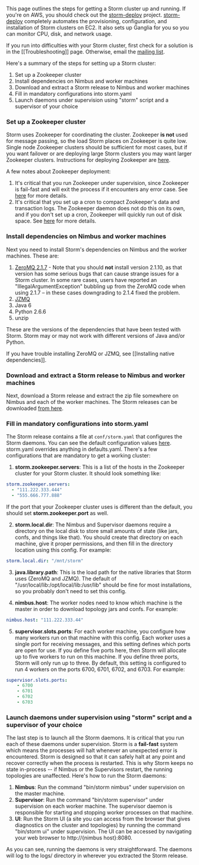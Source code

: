 This page outlines the steps for getting a Storm cluster up and running. If you're on AWS, you should check out the [storm-deploy](https://github.com/nathanmarz/storm-deploy/wiki) project. [storm-deploy](https://github.com/nathanmarz/storm-deploy/wiki) completely automates the provisioning, configuration, and installation of Storm clusters on EC2. It also sets up Ganglia for you so you can monitor CPU, disk, and network usage.

If you run into difficulties with your Storm cluster, first check for a solution is in the [[Troubleshooting]] page. Otherwise, email the [mailing list](https://groups.google.com/group/storm-user).

Here's a summary of the steps for setting up a Storm cluster:

1. Set up a Zookeeper cluster
2. Install dependencies on Nimbus and worker machines
3. Download and extract a Storm release to Nimbus and worker machines
4. Fill in mandatory configurations into storm.yaml
5. Launch daemons under supervision using "storm" script and a supervisor of your choice

### Set up a Zookeeper cluster

Storm uses Zookeeper for coordinating the cluster. Zookeeper **is not** used for message passing, so the load Storm places on Zookeeper is quite low. Single node Zookeeper clusters should be sufficient for most cases, but if you want failover or are deploying large Storm clusters you may want larger Zookeeper clusters. Instructions for deploying Zookeeper are [here](http://zookeeper.apache.org/doc/r3.3.3/zookeeperAdmin.html). 

A few notes about Zookeeper deployment:

1. It's critical that you run Zookeeper under supervision, since Zookeeper is fail-fast and will exit the process if it encounters any error case. See [here](http://zookeeper.apache.org/doc/r3.3.3/zookeeperAdmin.html#sc_supervision) for more details. 
2. It's critical that you set up a cron to compact Zookeeper's data and transaction logs. The Zookeeper daemon does not do this on its own, and if you don't set up a cron, Zookeeper will quickly run out of disk space. See [here](http://zookeeper.apache.org/doc/r3.3.3/zookeeperAdmin.html#sc_maintenance) for more details.

### Install dependencies on Nimbus and worker machines

Next you need to install Storm's dependencies on Nimbus and the worker machines. These are:

1. [ZeroMQ 2.1.7](http://www.zeromq.org/area:download) - Note that you should **not** install version 2.1.10, as that version has some serious bugs that can cause strange issues for a Storm cluster. In some rare cases, users have reported an "IllegalArgumentException" bubbling up from the ZeroMQ code when using 2.1.7 – in these cases downgrading to 2.1.4 fixed the problem.
2. [JZMQ](http://github.com/nathanmarz/jzmq)
3. Java 6
4. Python 2.6.6
5. unzip

These are the versions of the dependencies that have been tested with Storm. Storm may or may not work with different versions of Java and/or Python.

If you have trouble installing ZeroMQ or JZMQ, see [[Installing native dependencies]]. 

### Download and extract a Storm release to Nimbus and worker machines

Next, download a Storm release and extract the zip file somewhere on Nimbus and each of the worker machines. The Storm releases can be downloaded [from here](http://github.com/nathanmarz/storm/downloads).

### Fill in mandatory configurations into storm.yaml

The Storm release contains a file at `conf/storm.yaml` that configures the Storm daemons. You can see the default configuration values [here](https://github.com/nathanmarz/storm/blob/master/conf/defaults.yaml). storm.yaml overrides anything in defaults.yaml. There's a few configurations that are mandatory to get a working cluster:

1) **storm.zookeeper.servers**: This is a list of the hosts in the Zookeeper cluster for your Storm cluster. It should look something like:

```yaml
storm.zookeeper.servers:
  - "111.222.333.444"
  - "555.666.777.888"
```

If the port that your Zookeeper cluster uses is different than the default, you should set **storm.zookeeper.port** as well.

2) **storm.local.dir**: The Nimbus and Supervisor daemons require a directory on the local disk to store small amounts of state (like jars, confs, and things like that). You should create that directory on each machine, give it proper permissions, and then fill in the directory location using this config. For example:

```yaml
storm.local.dir: "/mnt/storm"
```

3) **java.library.path**: This is the load path for the native libraries that Storm uses (ZeroMQ and JZMQ). The default of "/usr/local/lib:/opt/local/lib:/usr/lib" should be fine for most installations, so you probably don't need to set this config.

4) **nimbus.host**: The worker nodes need to know which machine is the master in order to download topology jars and confs. For example:

```yaml
nimbus.host: "111.222.333.44"
```

5) **supervisor.slots.ports**: For each worker machine, you configure how many workers run on that machine with this config. Each worker uses a single port for receiving messages, and this setting defines which ports are open for use. If you define five ports here, then Storm will allocate up to five workers to run on this machine. If you define three ports, Storm will only run up to three. By default, this setting is configured to run 4 workers on the ports 6700, 6701, 6702, and 6703. For example:

```yaml
supervisor.slots.ports:
    - 6700
    - 6701
    - 6702
    - 6703
```

### Launch daemons under supervision using "storm" script and a supervisor of your choice

The last step is to launch all the Storm daemons. It is critical that you run each of these daemons under supervision. Storm is a __fail-fast__ system which means the processes will halt whenever an unexpected error is encountered. Storm is designed so that it can safely halt at any point and recover correctly when the process is restarted. This is why Storm keeps no state in-process -- if Nimbus or the Supervisors restart, the running topologies are unaffected. Here's how to run the Storm daemons:

1. **Nimbus**: Run the command "bin/storm nimbus" under supervision on the master machine.
2. **Supervisor**: Run the command "bin/storm supervisor" under supervision on each worker machine. The supervisor daemon is responsible for starting and stopping worker processes on that machine.
3. **UI**: Run the Storm UI (a site you can access from the browser that gives diagnostics on the cluster and topologies) by running the command "bin/storm ui" under supervision. The UI can be accessed by navigating your web browser to http://{nimbus host}:8080. 

As you can see, running the daemons is very straightforward. The daemons will log to the logs/ directory in wherever you extracted the Storm release.